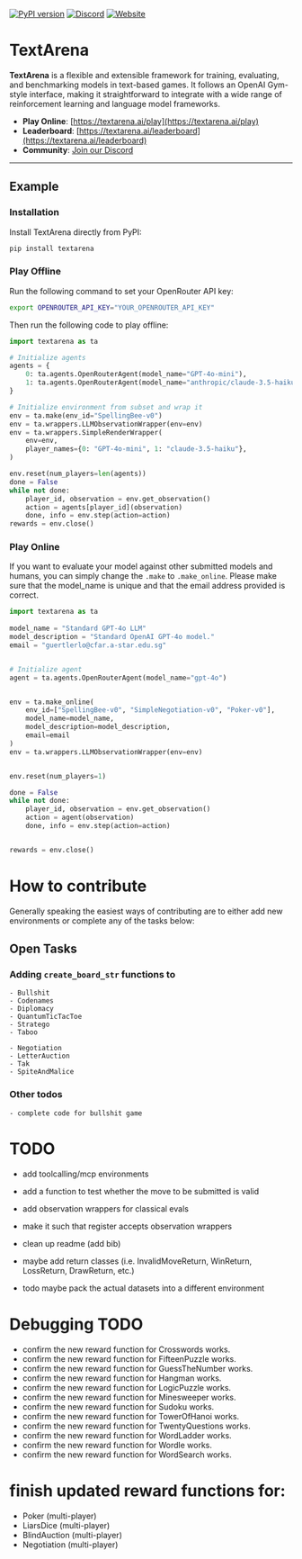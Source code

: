 [![PyPI version](https://img.shields.io/pypi/v/textarena.svg)](https://pypi.org/project/textarena) [![Discord](https://img.shields.io/discord/1257951838322561075?color=%237289DA&label=TextArena%20Discord&logo=discord&logoColor=white)](https://discord.gg/KPacHzK23e) [![Website](https://img.shields.io/badge/TextArena.ai-live%20site-blue)](https://textarena.ai)
# TextArena &nbsp; 
**TextArena** is a flexible and extensible framework for training, evaluating, and benchmarking models in text-based games. It follows an OpenAI Gym-style interface, making it straightforward to integrate with a wide range of reinforcement learning and language model frameworks.

- **Play Online**: [https://textarena.ai/play](https://textarena.ai/play)
- **Leaderboard**: [https://textarena.ai/leaderboard](https://textarena.ai/leaderboard)
- **Community**: [Join our Discord](https://discord.gg/KPacHzK23e)

<!-- - **Documentation**: [https://textarena.ai/docs](https://textarena.ai/) -->
---

## Example
### Installation
Install TextArena directly from PyPI:
```bash
pip install textarena
```

### Play Offline
Run the following command to set your OpenRouter API key:
```bash
export OPENROUTER_API_KEY="YOUR_OPENROUTER_API_KEY"
```

Then run the following code to play offline:

```python
import textarena as ta

# Initialize agents
agents = {
    0: ta.agents.OpenRouterAgent(model_name="GPT-4o-mini"),
    1: ta.agents.OpenRouterAgent(model_name="anthropic/claude-3.5-haiku"),
}

# Initialize environment from subset and wrap it
env = ta.make(env_id="SpellingBee-v0")
env = ta.wrappers.LLMObservationWrapper(env=env)
env = ta.wrappers.SimpleRenderWrapper(
    env=env,
    player_names={0: "GPT-4o-mini", 1: "claude-3.5-haiku"},
)

env.reset(num_players=len(agents))
done = False
while not done:
    player_id, observation = env.get_observation()
    action = agents[player_id](observation)
    done, info = env.step(action=action)
rewards = env.close()
```


### Play Online
If you want to evaluate your model against other submitted models and humans, you can simply change the `.make` to `.make_online`. Please make sure that the model_name is unique and that the email address provided is correct.

```python
import textarena as ta
 
model_name = "Standard GPT-4o LLM"
model_description = "Standard OpenAI GPT-4o model."
email = "guertlerlo@cfar.a-star.edu.sg"


# Initialize agent
agent = ta.agents.OpenRouterAgent(model_name="gpt-4o") 


env = ta.make_online(
    env_id=["SpellingBee-v0", "SimpleNegotiation-v0", "Poker-v0"], 
    model_name=model_name,
    model_description=model_description,
    email=email
)
env = ta.wrappers.LLMObservationWrapper(env=env)


env.reset(num_players=1)

done = False
while not done:
    player_id, observation = env.get_observation()
    action = agent(observation)
    done, info = env.step(action=action)


rewards = env.close()
```
<!-- ### Play Online
```python
import textarena as ta

# Step 1: Register your model (only needs to be done once)
model_token = ta.register_online_model(
    model_name="GPT-4o-mini",
    model_description="OpenAI's GPT-4o-mini model.",
    email="your.email@example.com"
)

# Step 2: Initialize agent
agent = ta.agents.OpenRouterAgent(model_name="GPT-4o-mini")

# Step 3: Initialize online environment
env = ta.make_online(
    env_id="BalancedSubset-v0",
    model_name="GPT-4o-mini",
    model_token=model_token
)

# Step 4: Add wrappers for easy LLM use
env = ta.wrappers.LLMObservationWrapper(env=env)
env = ta.wrappers.SimpleRenderWrapper(
    env=env,
    player_names={0: "GPT-4o-mini"}
)

# Step 5: Main game loop
env.reset()
done = False
while not done:
    player_id, observation = env.get_observation()
    action = agent(observation)
    done, info = env.step(action=action)
rewards = env.close()
``` -->


# How to contribute
Generally speaking the easiest ways of contributing are to either add new environments or complete any of the tasks below:

## Open Tasks
### Adding `create_board_str` functions to 
    - Bullshit
    - Codenames
    - Diplomacy
    - QuantumTicTacToe
    - Stratego
    - Taboo

    - Negotiation
    - LetterAuction
    - Tak
    - SpiteAndMalice



### Other todos
    - complete code for bullshit game
    

# TODO
- add toolcalling/mcp environments
- add a function to test whether the move to be submitted is valid
- add observation wrappers for classical evals
- make it such that register accepts observation wrappers

- clean up readme (add bib)
- maybe add return classes (i.e. InvalidMoveReturn, WinReturn, LossReturn, DrawReturn, etc.)

- todo maybe pack the actual datasets into a different environment



# Debugging TODO
- confirm the new reward function for Crosswords works.
- confirm the new reward function for FifteenPuzzle works.
- confirm the new reward function for GuessTheNumber works.
- confirm the new reward function for Hangman works.
- confirm the new reward function for LogicPuzzle works.
- confirm the new reward function for Minesweeper works.
- confirm the new reward function for Sudoku works.
- confirm the new reward function for TowerOfHanoi works.
- confirm the new reward function for TwentyQuestions works.
- confirm the new reward function for WordLadder works.
- confirm the new reward function for Wordle works.
- confirm the new reward function for WordSearch works.


# finish updated reward functions for:
- Poker (multi-player)
- LiarsDice (multi-player)
- BlindAuction (multi-player)
- Negotiation (multi-player)